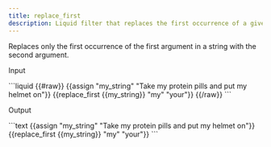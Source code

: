```yaml
---
title: replace_first
description: Liquid filter that replaces the first occurrence of a given substring in a string.
---
```


Replaces only the first occurrence of the first argument in a string with the second argument.

<p class="code-label">Input</p>
```liquid
{{#raw}}
{{assign "my_string" "Take my protein pills and put my helmet on"}}
{{replace_first {{my_string}} "my" "your"}}
{{/raw}}
```

<p class="code-label">Output</p>
```text
{{assign "my_string" "Take my protein pills and put my helmet on"}}
{{replace_first {{my_string}} "my" "your"}}
```

